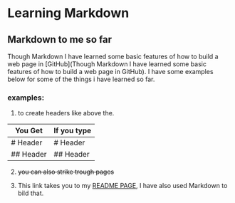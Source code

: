 # Learning Markdown
## Markdown to me so far
Though Markdown I have learned some basic features of how to build a web page in [GitHub](Though Markdown I have learned some basic features of how to build a web page in GitHub). I have some examples below for some of the things i have learned so far.
### examples:
1. to create headers like above the.

 You Get | If you type 
 ---------|----------
 # Header | # Header 
 ## Header| ## Header

2. ~~you can also strike trough pages~~

2. This link takes you to my [README PAGE](https://quisqueyan.github.io/learning-journal/), I have also used Markdown to bild that. 



